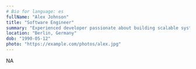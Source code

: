```yaml
---
# Bio for language: es
fullName: "Alex Johnson"
title: "Software Engineer"
summary: "Experienced developer passionate about building scalable systems and mentoring others."
location: "Berlin, Germany"
dob: "1990-05-12"
photo: "https://example.com/photos/alex.jpg"
---
```


NA
